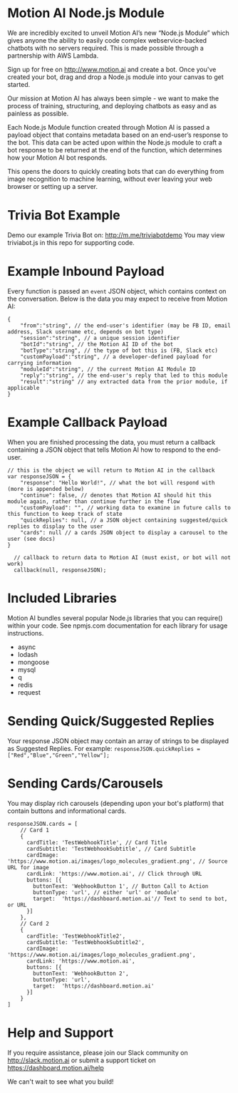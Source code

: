 # Motion AI Node.js Module

We are incredibly excited to unveil Motion AI’s new “Node.js Module” which gives anyone the ability to easily code complex webservice-backed chatbots with no servers required.  This is made possible through a partnership with AWS Lambda.

Sign up for free on http://www.motion.ai and create a bot.  Once you've created your bot, drag and drop a Node.js module into your canvas to get started.

Our mission at Motion AI has always been simple - we want to make the process of training, structuring, and deploying chatbots as easy and as painless as possible.

Each Node.js Module function created through Motion AI is passed a payload object that contains metadata based on an end-user’s response to the bot. This data can be acted upon within the Node.js module to craft a bot response to be returned at the end of the function, which determines how your Motion AI bot responds.

This opens the doors to quickly creating bots that can do everything from image recognition to machine learning, without ever leaving your web browser or setting up a server.

# Trivia Bot Example
Demo our example Trivia Bot on: http://m.me/triviabotdemo
You may view triviabot.js in this repo for supporting code.

# Example Inbound Payload
Every function is passed an `event` JSON object, which contains context on the conversation.  Below is the data you may expect to receive from Motion AI:

    {
        "from":"string", // the end-user's identifier (may be FB ID, email address, Slack username etc, depends on bot type)
        "session":"string", // a unique session identifier
        "botId":"string", // the Motion AI ID of the bot
        "botType":"string", // the type of bot this is (FB, Slack etc)
        "customPayload":"string", // a developer-defined payload for carrying information
        "moduleId":"string", // the current Motion AI Module ID
        "reply":"string", // the end-user's reply that led to this module
        "result":"string" // any extracted data from the prior module, if applicable
    }

# Example Callback Payload
When you are finished processing the data, you must return a callback containing a JSON object that tells Motion AI how to respond to the end-user.

    // this is the object we will return to Motion AI in the callback
    var responseJSON = {
        "response": "Hello World!", // what the bot will respond with (more is appended below)
        "continue": false, // denotes that Motion AI should hit this module again, rather than continue further in the flow
        "customPayload": "", // working data to examine in future calls to this function to keep track of state
        "quickReplies": null, // a JSON object containing suggested/quick replies to display to the user
        "cards": null // a cards JSON object to display a carousel to the user (see docs)
    }

      // callback to return data to Motion AI (must exist, or bot will not work)
      callback(null, responseJSON);

# Included Libraries
Motion AI bundles several popular Node.js libraries that you can require() within your code.  See npmjs.com documentation for each library for usage instructions.
+ async
+ lodash
+ mongoose
+ mysql
+ q
+ redis
+ request

# Sending Quick/Suggested Replies 
Your response JSON object may contain an array of strings to be displayed as Suggested Replies.  For example:
`responseJSON.quickReplies = ["Red","Blue","Green","Yellow"];`

# Sending Cards/Carousels
You may display rich carousels (depending upon your bot's platform) that contain buttons and informational cards.

    responseJSON.cards = [
        // Card 1
        {
          cardTitle: 'TestWebhookTitle', // Card Title
          cardSubtitle: 'TestWebhookSubtitle', // Card Subtitle
          cardImage: 'https://www.motion.ai/images/logo_molecules_gradient.png', // Source URL for image
          cardLink: 'https://www.motion.ai', // Click through URL
          buttons: [{
            buttonText: 'WebhookButton 1', // Button Call to Action
            buttonType: 'url', // either 'url' or 'module'
            target:  'https://dashboard.motion.ai'// Text to send to bot, or URL
          }]
        },
        // Card 2
        {
          cardTitle: 'TestWebhookTitle2',
          cardSubtitle: 'TestWebhookSubtitle2',
          cardImage: 'https://www.motion.ai/images/logo_molecules_gradient.png',
          cardLink: 'https://www.motion.ai',
          buttons: [{
            buttonText: 'WebhookButton 2',
            buttonType: 'url',
            target:  'https://dashboard.motion.ai'
          }]
        }
    ]

# Help and Support
If you require assistance, please join our Slack community on http://slack.motion.ai or submit a support ticket on https://dashboard.motion.ai/help

We can't wait to see what you build!
